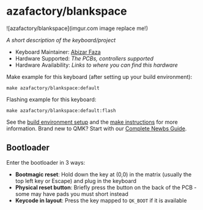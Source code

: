 # azafactory/blankspace

![azafactory/blankspace](imgur.com image replace me!)

*A short description of the keyboard/project*

* Keyboard Maintainer: [Abizar Faza](https://github.com/azaffaza)
* Hardware Supported: *The PCBs, controllers supported*
* Hardware Availability: *Links to where you can find this hardware*

Make example for this keyboard (after setting up your build environment):

    make azafactory/blankspace:default

Flashing example for this keyboard:

    make azafactory/blankspace:default:flash

See the [build environment setup](https://docs.qmk.fm/#/getting_started_build_tools) and the [make instructions](https://docs.qmk.fm/#/getting_started_make_guide) for more information. Brand new to QMK? Start with our [Complete Newbs Guide](https://docs.qmk.fm/#/newbs).

## Bootloader

Enter the bootloader in 3 ways:

* **Bootmagic reset**: Hold down the key at (0,0) in the matrix (usually the top left key or Escape) and plug in the keyboard
* **Physical reset button**: Briefly press the button on the back of the PCB - some may have pads you must short instead
* **Keycode in layout**: Press the key mapped to `QK_BOOT` if it is available
